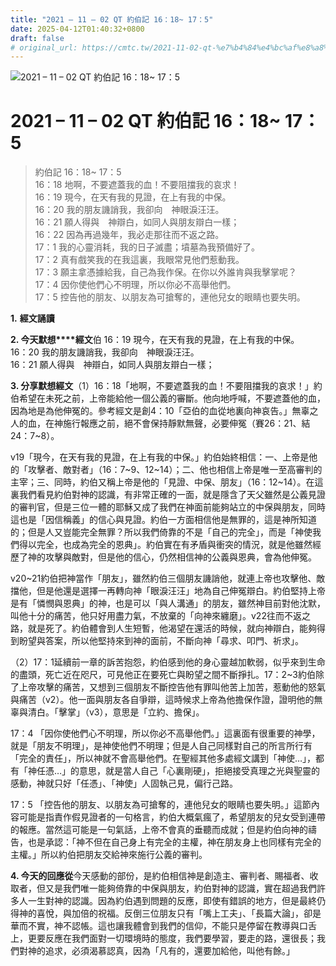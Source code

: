 ```yaml
---
title: "2021 – 11 – 02 QT 約伯記 16：18~ 17：5"
date: 2025-04-12T01:40:32+0800
draft: false
# original_url: https://cmtc.tw/2021-11-02-qt-%e7%b4%84%e4%bc%af%e8%a8%98-16%ef%bc%9a18-17%ef%bc%9a5
---
```


![2021 – 11 – 02 QT 約伯記 16：18~ 17：5](/images/qt.jpg   "2021 – 11 – 02 QT 約伯記 16：18~ 17：5")

# 2021 – 11 – 02 QT 約伯記 16：18~ 17：5

> 約伯記 16：18~ 17：5  
> 16：18 地啊，不要遮蓋我的血！不要阻擋我的哀求！  
> 16：19 現今，在天有我的見證，在上有我的中保。  
> 16：20 我的朋友譏誚我，我卻向　神眼淚汪汪。  
> 16：21 願人得與　神辯白，如同人與朋友辯白一樣；  
> 16：22 因為再過幾年，我必走那往而不返之路。  
> 17：1 我的心靈消耗，我的日子滅盡；墳墓為我預備好了。  
> 17：2 真有戲笑我的在我這裏，我眼常見他們惹動我。  
> 17：3 願主拿憑據給我，自己為我作保。在你以外誰肯與我擊掌呢？  
> 17：4 因你使他們心不明理，所以你必不高舉他們。  
> 17：5 控告他的朋友、以朋友為可搶奪的，連他兒女的眼睛也要失明。

**1.** **經文誦讀**

**2. 今天默想****經文**伯 16：19 現今，在天有我的見證，在上有我的中保。  
16：20 我的朋友譏誚我，我卻向　神眼淚汪汪。  
16：21 願人得與　神辯白，如同人與朋友辯白一樣；

**3. 分享默想經文**（1）16：18「地啊，不要遮蓋我的血！不要阻擋我的哀求！」約伯希望在未死之前，上帝能給他一個公義的審斷。他向地呼喊，不要遮蓋他的血，因為地是為他伸冤的。參考經文是創4：10「亞伯的血從地裏向神哀告。」無辜之人的血，在神施行報應之前，絕不會保持靜默無聲，必要伸冤（賽26：21、結24：7\~8）。

v19「現今，在天有我的見證，在上有我的中保。」約伯始終相信：一、上帝是他的「攻擊者、敵對者」（16：7\~9、12\~14）；二、他也相信上帝是唯一至高審判的主宰；三、同時，約伯又稱上帝是他的「見證、中保、朋友」（16：12\~14）。在這裏我們看見約伯對神的認識，有非常正確的一面，就是隱含了天父雖然是公義見證的審判官，但是三位一體的耶穌又成了我們在神面前能夠站立的中保與朋友，同時這也是「因信稱義」的信心與見證。約伯一方面相信他是無罪的，這是神所知道的；但是人又豈能完全無罪？所以我們倚靠的不是「自己的完全」，而是「神使我們得以完全，也成為完全的恩典」。約伯實在有矛盾與衝突的情況，就是他雖然經歷了神的攻擊與敵對，但是他的信心，仍然相信神的公義與恩典，會為他伸冤。

v20\~21約伯把神當作「朋友」，雖然約伯三個朋友譏誚他，就連上帝也攻擊他、敵擋他，但是他還是選擇一再轉向神「眼淚汪汪」地為自己伸冤辯白。約伯堅持上帝是有「憐憫與恩典」的神，也是可以「與人溝通」的朋友，雖然神目前對他沈默，叫他十分的痛苦，他只好用盡力氣，不放棄的「向神來纏磨」。v22往而不返之路，就是死了。約伯體會到人生短暫，他渴望在還活的時候，就向神辯白，能夠得到盼望與答案，所以他堅持來到神的面前，不斷向神「尋求、叩門、祈求」。

（2）17：1延續前一章的訴苦抱怨，約伯感到他的身心靈越加軟弱，似乎來到生命的盡頭，死亡近在咫尺，可見他正在要死亡與盼望之間不斷掙扎。17：2\~3約伯除了上帝攻擊的痛苦，又想到三個朋友不斷控告他有罪叫他苦上加苦，惹動他的怒氣與痛苦（v2）。他一面與朋友各自爭辯，這時候求上帝為他擔保作證，證明他的無辜與清白。「擊掌」（v3），意思是「立約、擔保」。

17：4 「因你使他們心不明理，所以你必不高舉他們。」這裏面有很重要的神學，就是「朋友不明理」，是神使他們不明理；但是人自己同樣對自己的所言所行有「完全的責任」，所以神就不會高舉他們。在聖經其他多處經文講到「神使…」，都有「神任憑…」的意思，就是當人自己「心裏剛硬」，拒絕接受真理之光與聖靈的感動，神就只好「任憑」、「神使」人固執己見，偏行己路。

17：5 「控告他的朋友、以朋友為可搶奪的，連他兒女的眼睛也要失明。」這節內容可能是指責作假見證者的一句格言，約伯大概氣瘋了，希望朋友的兒女受到連帶的報應。當然這可能是一句氣話，上帝不會真的垂聽而成就；但是約伯向神的禱告，也是承認：「神不但在自己身上有完全的主權，神在朋友身上也同樣有完全的主權。」所以約伯把朋友交給神來施行公義的審判。

**4. 今天的回應從**今天感動的部份，是約伯相信神是創造主、審判者、賜福者、收取者，但又是我們唯一能夠倚靠的中保與朋友，約伯對神的認識，實在超過我們許多人一生對神的認識。因為約伯遇到問題的反應，即使有錯誤的地方，但是最終仍得神的喜悅，與加倍的祝福。反倒三位朋友只有「嘴上工夫」、「長篇大論」，卻是華而不實，神不認帳。這也讓我體會到我們的信仰，不能只是停留在教導與口舌上，更要反應在我們面對一切環境時的態度，我們要學習，要走的路，還很長；我們對神的追求，必須渴慕認真，因為「凡有的，還要加給他，叫他有餘。」